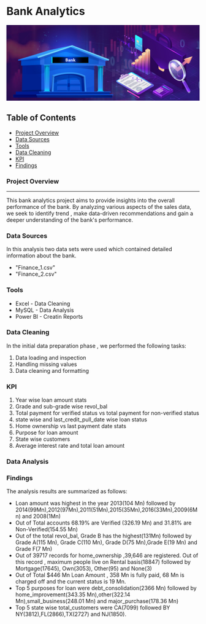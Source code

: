 # Bank Analytics 

![](bankimage.jpg)

## Table of Contents
- [ Project Overview]( #project-overview)
- [Data Sources](#data-sources)
- [ Tools](#tools)
- [Data Cleaning](#data-cleaning)
- [KPI](#kpi)
- [Findings](#findings)


### Project Overview
---

This bank analytics project aims to provide insights into the overall performance of the bank. By analyzing various aspects of the sales data, we seek to identify trend , make data-driven recommendations and gain a deeper understanding of the bank's performance.


### Data Sources

In this analysis two data sets were used which contained detailed information about the bank.
- "Finance_1.csv"
- "Finance_2.csv"
### Tools
- Excel - Data Cleaning
- MySQL - Data Analysis
- Power BI - Creatin Reports


### Data Cleaning

In the initial data preparation phase , we performed the following tasks:
1. Data loading and inspection
2. Handling missing values
3. Data cleaning and formatting

### KPI
1. Year wise loan amount stats
2. Grade and sub-grade wise revol_bal
3. Total payment for verified status vs total payment for non-verified status
4. state wise and last_credit_pull_date wise loan status
5. Home ownership vs last payment date stats
6. Purpose for loan amount
7. State wise customers
8. Average interest rate and total loan amount

### Data Analysis


### Findings
The analysis results are summarized as follows:
- Loan amount was highest in the year 2013(104 Mn) followed by 2014(99Mn),2012(97Mn),2011(51Mn),2015(35Mn),2016(33Mn),2009(6Mn) and 2008(1Mn)
- Out of Total accounts 68.19% are Verified (326.19 Mn) and 31.81% are Non-Verified(154.55 Mn)
- Out of the total revol_bal, Grade B has the highest(131Mn) followed by Grade A(115 Mn), Grade C(110 Mn), Grade D(75 Mn),Grade E(19 Mn) and Grade F(7 Mn)
- Out of 39717 records for home_ownership ,39,646 are registered. Out of this record , maximum people live on Rental basis(18847) followed by Mortgage(17645), Own(3053),    Other(95) and None(3)
- Out of Total $446 Mn Loan Amount , 358 Mn is fully paid, 68 Mn is charged off and the current status is 19 Mn.
- Top 5 purposes for loan were debt_consolidation(2366 Mn) followed by home_improvement(343.35 Mn),other(322.14 Mn),small_business(248.01 Mn) and major_purchase(178.36 Mn)
- Top 5 state wise total_customers were CA(7099) followed BY NY(3812),FL(2866),TX(2727) and NJ(1850).



  



